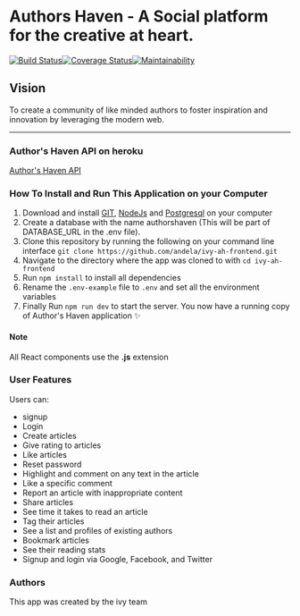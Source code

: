 Authors Haven - A Social platform for the creative at heart.
=======

[![Build Status](https://travis-ci.com/andela/ivy-ah-frontend.svg?branch=develop)](https://travis-ci.com/andela/ivy-ah-frontend)[![Coverage Status](https://coveralls.io/repos/github/andela/ivy-ah-frontend/badge.svg?branch=chore%2F165595581-setup-project)](https://coveralls.io/github/andela/ivy-ah-frontend?branch=chore%2F165595581-setup-project)[![Maintainability](https://api.codeclimate.com/v1/badges/85e19235ff88bd0c1e88/maintainability)](https://codeclimate.com/github/andela/ivy-ah-frontend/maintainability)

## Vision
To create a community of like minded authors to foster inspiration and innovation
by leveraging the modern web.

---


### Author's Haven API on heroku
[Author's Haven API](https://ivy-ah-frontend.herokuapp.com/)


### How To Install and Run This Application on your Computer
1. Download and install [GIT](https://git-scm.com/downloads), [NodeJs](https://nodejs.org/en/) and [Postgresql](https://www.postgresql.org/download/) on your computer
2. Create a database with the name authorshaven (This will be part of DATABASE_URL in the .env file). 
3. Clone this repository by running the following on your command line interface
`
git clone https://github.com/andela/ivy-ah-frontend.git
`
4. Navigate to the directory where the app was cloned to with `cd ivy-ah-frontend`
5. Run `npm install` to install all dependencies
6. Rename the `.env-example` file to `.env` and set all the environment variables
7. Finally Run `npm run dev` to start the server. You now have a running copy of Author's Haven application :sparkles:

#### Note
All React components use the **.js** extension

### User Features
Users can:
- signup
- Login
- Create articles
- Give rating to articles
- Like articles 
- Reset password
- Highlight and comment on any text in the article
- Like a specific comment
- Report an article with inappropriate content
- Share articles 
- See time it takes to read an article
- Tag their articles
- See a list and profiles of existing authors
- Bookmark articles
- See their reading stats
- Signup and login via Google, Facebook, and Twitter



### Authors
This app was created by the ivy team
